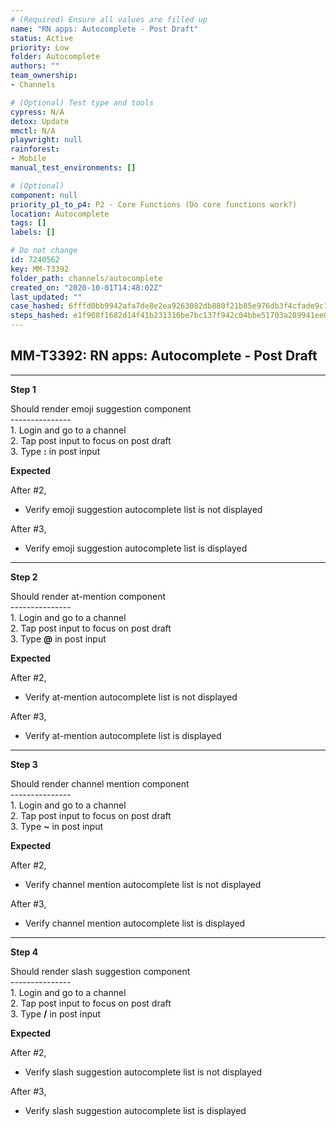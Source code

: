 ```yaml
---
# (Required) Ensure all values are filled up
name: "RN apps: Autocomplete - Post Draft"
status: Active
priority: Low
folder: Autocomplete
authors: ""
team_ownership: 
- Channels

# (Optional) Test type and tools
cypress: N/A
detox: Update
mmctl: N/A
playwright: null
rainforest: 
- Mobile
manual_test_environments: []

# (Optional)
component: null
priority_p1_to_p4: P2 - Core Functions (Do core functions work?)
location: Autocomplete
tags: []
labels: []

# Do not change
id: 7240562
key: MM-T3392
folder_path: channels/autocomplete
created_on: "2020-10-01T14:48:02Z"
last_updated: ""
case_hashed: 6fffd0bb9942afa7de8e2ea9263082db880f21b85e976db3f4cfade9c101ed262541eac260079b6d7b658b26b677cc06
steps_hashed: e1f908f1682d14f41b231316be7bc137f942c04bbe51703a289941ee0c99038301637c320cdc970eb56d14d171e5c977
---
```


## MM-T3392: RN apps: Autocomplete - Post Draft

---

**Step 1**

Should render emoji suggestion component\
\---------------\
1\. Login and go to a channel\
2\. Tap post input to focus on post draft\
3\. Type **:** in post input

**Expected**

After #2,

- Verify emoji suggestion autocomplete list is not displayed

After #3,

- Verify emoji suggestion autocomplete list is displayed

---

**Step 2**

Should render at-mention component\
\---------------\
1\. Login and go to a channel\
2\. Tap post input to focus on post draft\
3\. Type **@** in post input

**Expected**

After #2,

- Verify at-mention autocomplete list is not displayed

After #3,

- Verify at-mention autocomplete list is displayed

---

**Step 3**

Should render channel mention component\
\---------------\
1\. Login and go to a channel\
2\. Tap post input to focus on post draft\
3\. Type **\~** in post input

**Expected**

After #2,

- Verify channel mention autocomplete list is not displayed

After #3,

- Verify channel mention autocomplete list is displayed

---

**Step 4**

Should render slash suggestion component\
\---------------\
1\. Login and go to a channel\
2\. Tap post input to focus on post draft\
3\. Type **/** in post input

**Expected**

After #2,

- Verify slash suggestion autocomplete list is not displayed

After #3,

- Verify slash suggestion autocomplete list is displayed

